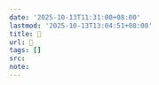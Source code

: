 ```yaml
---
date: '2025-10-13T11:31:00+08:00'
lastmod: '2025-10-13T13:04:51+08:00'
title: 󰧸
url: 󰧸
tags: []
src:
note:
---
```

